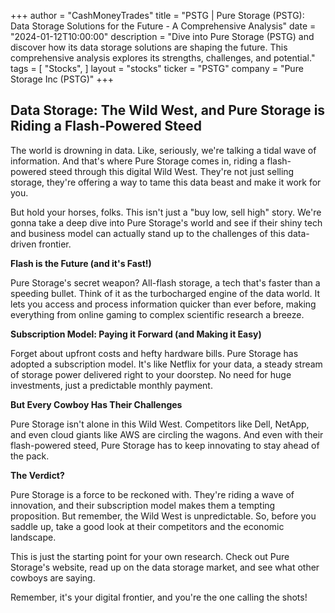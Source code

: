 +++
author = "CashMoneyTrades"
title = "PSTG |  Pure Storage (PSTG): Data Storage Solutions for the Future - A Comprehensive Analysis"
date = "2024-01-12T10:00:00"
description = "Dive into Pure Storage (PSTG) and discover how its data storage solutions are shaping the future. This comprehensive analysis explores its strengths, challenges, and potential."
tags = [
"Stocks",
]
layout = "stocks"
ticker = "PSTG"
company = "Pure Storage Inc (PSTG)"
+++
        


##  Data Storage: The Wild West, and Pure Storage is Riding a Flash-Powered Steed 

The world is drowning in data. Like, seriously, we're talking a tidal wave of information. And that's where Pure Storage comes in, riding a flash-powered steed through this digital Wild West. They're not just selling storage, they're offering a way to tame this data beast and make it work for you. 

But hold your horses, folks. This isn't just a "buy low, sell high" story. We're gonna take a deep dive into Pure Storage's world and see if their shiny tech and business model can actually stand up to the challenges of this data-driven frontier. 

**Flash is the Future (and it's Fast!)**

Pure Storage's secret weapon? All-flash storage, a tech that's faster than a speeding bullet. Think of it as the turbocharged engine of the data world. It lets you access and process information quicker than ever before, making everything from online gaming to complex scientific research a breeze. 

**Subscription Model: Paying it Forward (and Making it Easy)**

Forget about upfront costs and hefty hardware bills. Pure Storage has adopted a subscription model. It's like Netflix for your data, a steady stream of storage power delivered right to your doorstep. No need for huge investments, just a predictable monthly payment. 

**But Every Cowboy Has Their Challenges**

Pure Storage isn't alone in this Wild West. Competitors like Dell, NetApp, and even cloud giants like AWS are circling the wagons.  And even with their flash-powered steed, Pure Storage has to keep innovating to stay ahead of the pack. 

**The Verdict?** 

Pure Storage is a force to be reckoned with. They're riding a wave of innovation, and their subscription model makes them a tempting proposition. But remember, the Wild West is unpredictable.  So, before you saddle up, take a good look at their competitors and the economic landscape. 

This is just the starting point for your own research.  Check out Pure Storage's website, read up on the data storage market, and see what other cowboys are saying.  

Remember, it's your digital frontier, and you're the one calling the shots! 

        